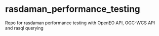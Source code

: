 # rasdaman_performance_testing
Repo for rasdaman performance testing with OpenEO API, OGC-WCS API and rasql querying
